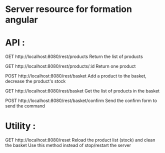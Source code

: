 # Server resource for formation angular

# API :

GET http://localhost:8080/rest/products
Return the list of products

GET http://localhost:8080/rest/products/:id
Return one product

POST http://localhost:8080/rest/basket
Add a product to the basket, decrease the product's stock

GET http://localhost:8080/rest/basket
Get the list of products in the basket

POST http://localhost:8080/rest/basket/confirm
Send the confirm form to send the command

# Utility :

GET http://localhost:8080/reset
Reload the product list (stock) and clean the basket
Use this method instead of stop/restart the server